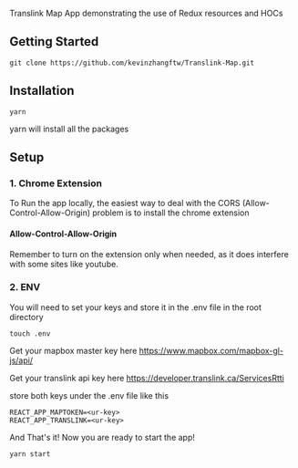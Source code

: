 Translink Map App demonstrating the use of Redux resources and HOCs

## Getting Started

`git clone https://github.com/kevinzhangftw/Translink-Map.git`

## Installation

`yarn`

yarn will install all the packages

## Setup
### 1. Chrome Extension

To Run the app locally, the easiest way to deal with the CORS (Allow-Control-Allow-Origin) problem is to install the chrome extension

#### Allow-Control-Allow-Origin

Remember to turn on the extension only when needed, as it does interfere with some sites like youtube.

### 2. ENV

You will need to set your keys and store it in the .env file in the root directory

`touch .env`

Get your mapbox master key here
https://www.mapbox.com/mapbox-gl-js/api/

Get your translink api key here
https://developer.translink.ca/ServicesRtti

store both keys under the .env file like this

```
REACT_APP_MAPTOKEN=<ur-key>
REACT_APP_TRANSLINK=<ur-key>
```

And That's it! Now you are ready to start the app!

`yarn start`

